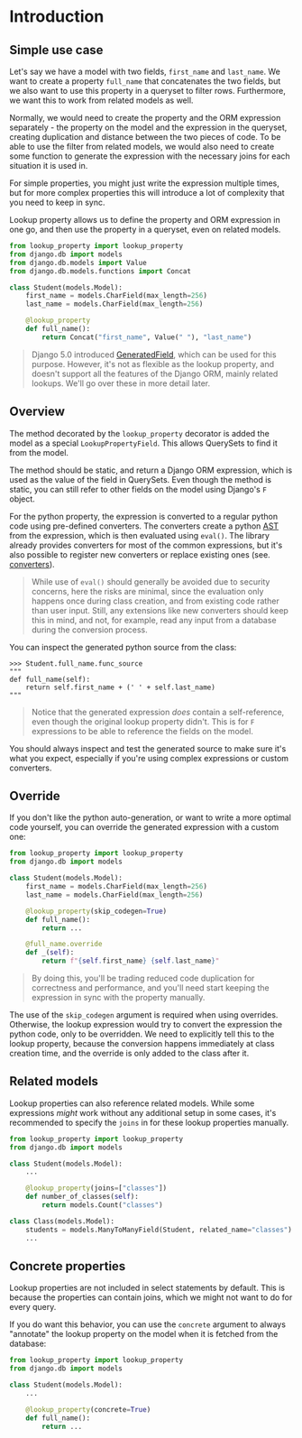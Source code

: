 # Introduction

## Simple use case

Let's say we have a model with two fields, `first_name` and `last_name`.
We want to create a property `full_name` that concatenates the two fields,
but we also want to use this property in a queryset to filter rows. Furthermore,
we want this to work from related models as well.

Normally, we would need to create the property and the ORM expression separately -
the property on the model and the expression in the queryset, creating duplication and
distance between the two pieces of code. To be able to use the filter from related models,
we would also need to create some function to generate the expression with the necessary
joins for each situation it is used in.

For simple properties, you might just write the expression multiple times,
but for more complex properties this will introduce a lot of complexity that
you need to keep in sync.

Lookup property allows us to define the property and ORM expression in one go,
and then use the property in a queryset, even on related models.

```python
from lookup_property import lookup_property
from django.db import models
from django.db.models import Value
from django.db.models.functions import Concat

class Student(models.Model):
    first_name = models.CharField(max_length=256)
    last_name = models.CharField(max_length=256)

    @lookup_property
    def full_name():
        return Concat("first_name", Value(" "), "last_name")
```

> Django 5.0 introduced [GeneratedField], which can be used
> for this purpose. However, it's not as flexible as the lookup property,
> and doesn't support all the features of the Django ORM, mainly
> related lookups. We'll go over these in more detail later.

## Overview

The method decorated by the `lookup_property` decorator is added the model
as a special `LookupPropertyField`. This allows QuerySets to find it from the model.

The method should be static, and return a Django ORM expression,
which is used as the value of the field in QuerySets. Even though the method
is static, you can still refer to other fields on the model using Django's `F` object.

For the python property, the expression is converted to a regular python code
using pre-defined converters. The converters create a python [AST] from the expression,
which is then evaluated using `eval()`. The library already provides converters for
most of the common expressions, but it's also possible to register new converters or
replace existing ones (see. [converters](/converters/)).

> While use of `eval()` should generally be avoided due to security
> concerns, here the risks are minimal, since the evaluation only happens
> once during class creation, and from existing code rather than user input.
> Still, any extensions like new converters should keep this in mind,
> and not, for example, read any input from a database during the conversion process.

You can inspect the generated python source from the class:

```pycon
>>> Student.full_name.func_source
"""
def full_name(self):
    return self.first_name + (' ' + self.last_name)
"""
```

> Notice that the generated expression _does_ contain a self-reference, even though
> the original lookup property didn't. This is for `F` expressions to be able to reference
> the fields on the model.

You should always inspect and test the generated source to make sure it's what you expect,
especially if you're using complex expressions or custom converters.

## Override

If you don't like the python auto-generation, or want to write a more optimal code yourself,
you can override the generated expression with a custom one:

```python
from lookup_property import lookup_property
from django.db import models

class Student(models.Model):
    first_name = models.CharField(max_length=256)
    last_name = models.CharField(max_length=256)

    @lookup_property(skip_codegen=True)
    def full_name():
        return ...

    @full_name.override
    def _(self):
        return f"{self.first_name} {self.last_name}"
```

> By doing this, you'll be trading reduced code duplication for correctness and performance,
> and you'll need start keeping the expression in sync with the property manually.

The use of the `skip_codegen` argument is required when using overrides. Otherwise, the
lookup expression would try to convert the expression the python code, only to be overridden.
We need to explicitly tell this to the lookup property, because the conversion happens immediately
at class creation time, and the override is only added to the class after it.

## Related models

Lookup properties can also reference related models. While some expressions _might_
work without any additional setup in some cases, it's recommended to specify the
`joins` in for these lookup properties manually.

```python
from lookup_property import lookup_property
from django.db import models

class Student(models.Model):
    ...

    @lookup_property(joins=["classes"])
    def number_of_classes(self):
        return models.Count("classes")

class Class(models.Model):
    students = models.ManyToManyField(Student, related_name="classes")
    ...
```

## Concrete properties

Lookup properties are not included in select statements by default. This is because
the properties can contain joins, which we might not want to do for every query.

If you do want this behavior, you can use the `concrete` argument to always
"annotate" the lookup property on the model when it is fetched from the database:

```python
from lookup_property import lookup_property
from django.db import models

class Student(models.Model):
    ...

    @lookup_property(concrete=True)
    def full_name():
        return ...
```


[AST]: https://docs.python.org/3/library/ast.html
[descriptor]: https://docs.python.org/3/howto/descriptor.html
[GeneratedField]: https://docs.djangoproject.com/en/5.0/ref/models/fields/#generatedfield
